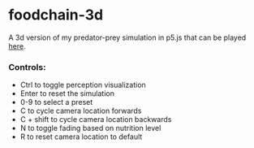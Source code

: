 # foodchain-3d
A 3d version of my predator-prey simulation in p5.js that can be played
[here](https://rsaihe.github.io/foodchain-3d).

### Controls:
* Ctrl to toggle perception visualization
* Enter to reset the simulation
* 0-9 to select a preset
* C to cycle camera location forwards
* C + shift to cycle camera location backwards
* N to toggle fading based on nutrition level
* R to reset camera location to default
